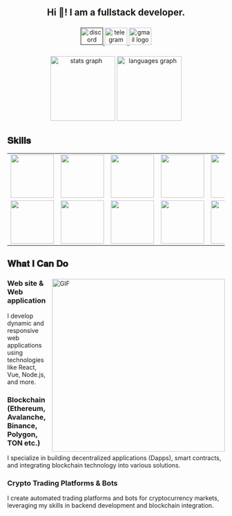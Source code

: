 <br clear="both">

<h2 align="center">Hi 👋! I am a fullstack developer.</h2>

###

<div align="center">
    <a href="" target="_blank">
  <img src="https://raw.githubusercontent.com/maurodesouza/profile-readme-generator/master/src/assets/icons/social/discord/default.svg" width="52" height="40" alt="discord logo"  />
    </a>
    <a href="https://t.me/pediatricsteadiest" target="_blank">
  <img src="https://raw.githubusercontent.com/maurodesouza/profile-readme-generator/master/src/assets/icons/social/telegram/default.svg" width="52" height="40" alt="telegram logo"  />
    </a>
    <a href="mailto:jonsonwang1104@gmail.com" target="_blank">
  <img src="https://raw.githubusercontent.com/maurodesouza/profile-readme-generator/master/src/assets/icons/social/gmail/default.svg" width="52" height="40" alt="gmail logo"  />
    </a>
</div>

###
<div align="center">
  <img src="https://github-readme-stats.vercel.app/api?username=WindYari&hide_title=false&hide_rank=false&show_icons=true&include_all_commits=true&count_private=true&disable_animations=false&theme=dracula&locale=en&hide_border=false" height="150" alt="stats graph"  />
  <img src="https://github-readme-stats.vercel.app/api/top-langs?username=WindYari&locale=en&hide_title=false&layout=compact&card_width=320&langs_count=5&theme=dracula&hide_border=false" height="150" alt="languages graph"  />
</div>

###

<h2 font-weight="bold">𝐒𝐤𝐢𝐥𝐥𝐬</h2>
<table>
  <tr>
        <td><img src="https://cdn.iconscout.com/icon/free/png-64/free-blockchain-4502244-3729699.png" width="100"></td>
        <td><img src="https://cdn.iconscout.com/icon/free/png-64/free-ethereum-10-645903.png" width="100"></td>
        <td><img src="https://cdn.iconscout.com/icon/free/png-64/react-3-1175109.png" width="100"></td>
        <td><img src="https://cdn.iconscout.com/icon/free/png-64/node-js-1174925.png" width="100"></td>
        <td><img src="https://cdn.iconscout.com/icon/free/png-64/python-2-226051.png" width="100"></td>
        <td><img src="https://cdn.iconscout.com/icon/free/png-64/javascript-24-1174950.png" width="100"></td>
        <td><img src="https://cdn.iconscout.com/icon/free/png-64/typescript-1174965.png" width="100"></td>
        <td><img src="https://cdn.iconscout.com/icon/free/png-64/free-solidity-11796990-9632843.png" width="100"></td>
        <td><img src="https://cdn.iconscout.com/icon/free/png-64/github-170-1175028.png" width="100"></td>
        <td><img src="https://cdn.iconscout.com/icon/free/png-64/html5-2474805-2056091.png" width="100"></td>    
   </tr>
    <tr>        
        <td><img src="https://cdn.iconscout.com/icon/free/png-512/free-metamask-2728406-2261817.png" width="100"></td>
        <td><img src="https://cdn.iconscout.com/icon/free/png-64/pycharm-1175008.png" width="100"></td>
        <td><img src="https://cdn.iconscout.com/icon/free/png-64/free-bootstrap-6-1175203.png" width="100"></td>
        <td><img src="https://cdn.iconscout.com/icon/premium/png-64-thumb/selenium-8058701-6444088.png" width="100"></td>
        <td><img src="https://cdn.iconscout.com/icon/free/png-64/free-android-247-1175275.png" width="100"></td>
        <td><img src="https://cdn.iconscout.com/icon/free/png-64/django-11-1175036.png" width="100"></td>
        <td><img src="https://cdn.iconscout.com/icon/free/png-128/sass-13-1175092.png" width="100"></td>
        <td><img src="https://cdn.iconscout.com/icon/free/png-64/visualstudio-1-1174964.png" width="100"></td>
        <td><img src="https://cdn.iconscout.com/icon/free/png-128/mongodb-4-1175139.png" width="100"></td>
        <td><img src="https://cdn.iconscout.com/icon/free/png-64/mysql-18-1174938.png" width="100"></td>
   </tr>
</table>

## 𝐖𝐡𝐚𝐭 𝐈 𝐂𝐚𝐧 𝐃𝐨

<div>
<img align="right" alt="GIF" src="https://github.com/MSalman6/MSalman6/blob/master/code.gif?raw=true" width="400" />
 
### Web site & Web application
I develop dynamic and responsive web applications using technologies like React, Vue, Node.js, and more.
<br />
  
### Blockchain (Ethereum, Avalanche, Binance, Polygon, TON etc.)
I specialize in building decentralized applications (Dapps), smart contracts, and integrating blockchain technology into various solutions.
<br />

### Crypto Trading Platforms & Bots
I create automated trading platforms and bots for cryptocurrency markets, leveraging my skills in backend development and blockchain integration.

<br />

</div>
